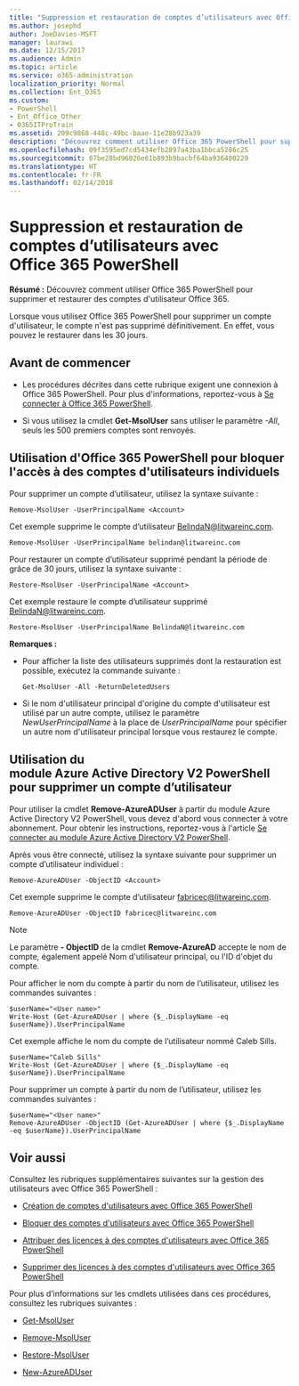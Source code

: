```yaml
---
title: "Suppression et restauration de comptes d’utilisateurs avec Office 365 PowerShell"
ms.author: josephd
author: JoeDavies-MSFT
manager: laurawi
ms.date: 12/15/2017
ms.audience: Admin
ms.topic: article
ms.service: o365-administration
localization_priority: Normal
ms.collection: Ent_O365
ms.custom:
- PowerShell
- Ent_Office_Other
- O365ITProTrain
ms.assetid: 209c9868-448c-49bc-baae-11e28b923a39
description: "Découvrez comment utiliser Office 365 PowerShell pour supprimer et restaurer des comptes d'utilisateur Office 365."
ms.openlocfilehash: 09f3595ed7cd5434efb2897a43ba1bbca5286c25
ms.sourcegitcommit: 07be28bd96826e61b893b9bacbf64ba936400229
ms.translationtype: HT
ms.contentlocale: fr-FR
ms.lasthandoff: 02/14/2018
---
```

# <a name="delete-and-restore-user-accounts-with-office-365-powershell"></a>Suppression et restauration de comptes d’utilisateurs avec Office 365 PowerShell

**Résumé :** Découvrez comment utiliser Office 365 PowerShell pour supprimer et restaurer des comptes d'utilisateur Office 365.
  
Lorsque vous utilisez Office 365 PowerShell pour supprimer un compte d'utilisateur, le compte n'est pas supprimé définitivement. En effet, vous pouvez le restaurer dans les 30 jours.
  
## <a name="before-you-begin"></a>Avant de commencer

- Les procédures décrites dans cette rubrique exigent une connexion à Office 365 PowerShell. Pour plus d'informations, reportez-vous à [Se connecter à Office 365 PowerShell](connect-to-office-365-powershell.md).
    
- Si vous utilisez la cmdlet **Get-MsolUser** sans utiliser le paramètre _-All_, seuls les 500 premiers comptes sont renvoyés.
    
## <a name="use-office-365-powershell-to-block-access-to-individual-user-accounts"></a>Utilisation d'Office 365 PowerShell pour bloquer l'accès à des comptes d'utilisateurs individuels
<a name="ShortVersion"> </a>

Pour supprimer un compte d’utilisateur, utilisez la syntaxe suivante :
  
```
Remove-MsolUser -UserPrincipalName <Account>
```

Cet exemple supprime le compte d’utilisateur BelindaN@litwareinc.com.
  
```
Remove-MsolUser -UserPrincipalName belindan@litwareinc.com
```

Pour restaurer un compte d’utilisateur supprimé pendant la période de grâce de 30 jours, utilisez la syntaxe suivante :
  
```
Restore-MsolUser -UserPrincipalName <Account>
```

Cet exemple restaure le compte d’utilisateur supprimé BelindaN@litwareinc.com.
  
```
Restore-MsolUser -UserPrincipalName BelindaN@litwareinc.com
```

 **Remarques :**
  
- Pour afficher la liste des utilisateurs supprimés dont la restauration est possible, exécutez la commande suivante :
    
  ```
  Get-MsolUser -All -ReturnDeletedUsers
  ```

- Si le nom d'utilisateur principal d'origine du compte d'utilisateur est utilisé par un autre compte, utilisez le paramètre  _NewUserPrincipalName_ à la place de _UserPrincipalName_ pour spécifier un autre nom d'utilisateur principal lorsque vous restaurez le compte.
    
## <a name="use-the-azure-active-directory-v2-powershell-module-to-remove-a-user-account"></a>Utilisation du module Azure Active Directory V2 PowerShell pour supprimer un compte d’utilisateur
<a name="ShortVersion"> </a>

Pour utiliser la cmdlet **Remove-AzureADUser** à partir du module Azure Active Directory V2 PowerShell, vous devez d'abord vous connecter à votre abonnement. Pour obtenir les instructions, reportez-vous à l'article [Se connecter au module Azure Active Directory V2 PowerShell](https://go.microsoft.com/fwlink/?linkid=842218).
  
Après vous être connecté, utilisez la syntaxe suivante pour supprimer un compte d’utilisateur individuel :
  
```
Remove-AzureADUser -ObjectID <Account>
```

Cet exemple supprime le compte d’utilisateur fabricec@litwareinc.com.
  
```
Remove-AzureADUser -ObjectID fabricec@litwareinc.com
```

> [!NOTE]
> Le paramètre **- ObjectID** de la cmdlet **Remove-AzureAD** accepte le nom de compte, également appelé Nom d'utilisateur principal, ou l'ID d'objet du compte.
  
Pour afficher le nom du compte à partir du nom de l’utilisateur, utilisez les commandes suivantes :
  
```
$userName="<User name>"
Write-Host (Get-AzureADUser | where {$_.DisplayName -eq $userName}).UserPrincipalName
```

Cet exemple affiche le nom du compte de l’utilisateur nommé Caleb Sills.
  
```
$userName="Caleb Sills"
Write-Host (Get-AzureADUser | where {$_.DisplayName -eq $userName}).UserPrincipalName
```

Pour supprimer un compte à partir du nom de l’utilisateur, utilisez les commandes suivantes :
  
```
$userName="<User name>"
Remove-AzureADUser -ObjectID (Get-AzureADUser | where {$_.DisplayName -eq $userName}).UserPrincipalName
```

## <a name="see-also"></a>Voir aussi
<a name="SeeAlso"> </a>

Consultez les rubriques supplémentaires suivantes sur la gestion des utilisateurs avec Office 365 PowerShell :
  
- [Création de comptes d'utilisateurs avec Office 365 PowerShell](create-user-accounts-with-office-365-powershell.md)
    
- [Bloquer des comptes d'utilisateurs avec Office 365 PowerShell](block-user-accounts-with-office-365-powershell.md)
    
- [Attribuer des licences à des comptes d'utilisateurs avec Office 365 PowerShell](assign-licenses-to-user-accounts-with-office-365-powershell.md)
    
- [Supprimer des licences à des comptes d'utilisateurs avec Office 365 PowerShell](remove-licenses-from-user-accounts-with-office-365-powershell.md)
    
Pour plus d’informations sur les cmdlets utilisées dans ces procédures, consultez les rubriques suivantes :
  
- [Get-MsolUser](https://go.microsoft.com/fwlink/p/?LinkId=691543)
    
- [Remove-MsolUser](https://go.microsoft.com/fwlink/p/?LinkId=691636)
    
- [Restore-MsolUser](https://go.microsoft.com/fwlink/p/?LinkId=691637)
    
- [New-AzureADUser](https://docs.microsoft.com/powershell/module/azuread/new-azureaduser?view=azureadps-2.0)
    

